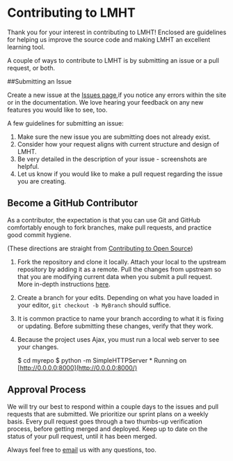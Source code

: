 # Contributing to LMHT

Thank you for your interest in contributing to LMHT! Enclosed are guidelines for helping us improve the source code and making LMHT an excellent learning tool.

A couple of ways to contribute to LMHT is by submitting an issue or a pull request, or both.

##Submitting an Issue

Create a new issue at the [Issues page],if you notice any errors within the site or in the documentation.  We love hearing your feedback on any new features you would like to see, too.  

A few guidelines for submitting an issue:

1. Make sure the new issue you are submitting does not already exist.
2. Consider how your request aligns with current structure and design of LMHT.
3. Be very detailed in the description of your issue - screenshots are helpful.
4. Let us know if you would like to make a pull request regarding the issue you are creating.

## Become a GitHub Contributor

As a contributor, the expectation is that you can use Git and GitHub comfortably enough to fork branches, make pull requests, and practice good commit hygiene.

(These directions are straight from [Contributing to Open Source])

1.  Fork the repository and clone it locally. Attach your local to the upstream repository by adding it as a remote. Pull the changes from upstream so that you are modifying current data when you submit a pull request. More in-depth instructions [here].

2.  Create a branch for your edits. Depending on what you have loaded in your editor, `git checkout -b MyBranch` should suffice.

3.  It is common practice to name your branch according to what it is fixing or updating. Before submitting these changes, verify that they work.

4. Because the project uses Ajax, you must run a local web server to see your changes.

    $  cd myrepo
    $  python -m SimpleHTTPServer
          *  Running on [http://0.0.0.0:8000](http://0.0.0.0:8000/)

## Approval Process

We will try our best to respond within a couple days to the issues and pull requests that are submitted.  We prioritize our sprint plans on a weekly basis.  Every pull request goes through a two thumbs-up verification process, before getting merged and deployed.  Keep up to date on the status of your pull request, until it has been merged.

Always feel free to [email] us with any questions, too.

[Issues page]: https://github.com/LMHT/LMHT.github.io/issues
[email]: mailto:lmht@adorable.io
[Contributing to Open Source]:  https://guides.github.com/activities/contributing-to-open-source/#contributing
[here]:  https://help.github.com/articles/syncing-a-fork/

